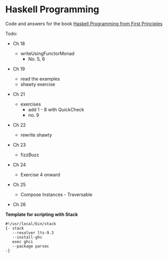 # Haskell Programming

Code and answers for the book [Haskell Programming from First Principles](http://haskellbook.com/)

Todo:
* Ch 18
  * writeUsingFunctorMonad
    * No. 5, 6
* Ch 19
  * read the examples
  * shawty exercise

* Ch 21
  * exercises
    * add 1 - 8 with QuickCheck
    * no. 9

* Ch 22
  * rewrite shawty

* Ch 23
  * fizzBuzz

* Ch 24
  * Exercise 4 onward

* Ch 25
  * Compose Instances - Traversable

* Ch 26

__Template for scripting with Stack__

```
#!/usr/local/bin/stack
{- stack 
   --resolver lts-9.3 
   --install-ghc 
   exec ghci
   --package parsec
-}
```

